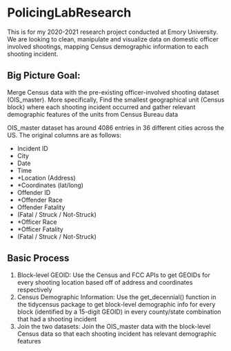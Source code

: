 # PolicingLabResearch
This is for my 2020-2021 research project conducted at Emory University. We are looking to clean, manipulate and visualize data on domestic officer involved shootings, mapping Census demographic information to each shooting incident. 


## Big Picture Goal: 
Merge Census data with the pre-existing officer-involved shooting dataset (OIS_master). More specifically, Find the smallest geographical unit (Census block) where each shooting incident occurred and gather relevant demographic features of the units from Census Bureau data

OIS_master dataset has around 4086 entries in 36 different cities across the US. The original columns are as follows:
- Incident ID
- City
- Date
- Time
- *Location (Address)
- *Coordinates (lat/long)
- Offender ID
- *Offender Race
- Offender Fatality  
- (Fatal / Struck / Not-Struck)
- *Officer Race
- *Officer Fatality
- (Fatal / Struck / Not-Struck)

## Basic Process
1. Block-level GEOID: Use the Census and FCC APIs to get GEOIDs for every shooting location based off of address and coordinates respectively
2. Census Demographic Information: Use the get_decennial() function in the tidycensus package to get block-level demographic info for every block (identified by a 15-digit GEOID) in every county/state combination that had a shooting incident
3. Join the two datasets: Join the OIS_master data with the block-level Census data so that each shooting incident has relevant demographic features 






